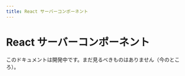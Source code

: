 ```yaml
---
title: React サーバーコンポーネント
---
```


# React サーバーコンポーネント

<docs-warning>
  このドキュメントは開発中です。まだ見るべきものはありません（今のところ）。
</docs-warning>




